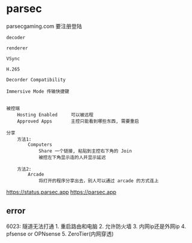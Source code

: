 
# parsec

parsecgaming.com
要注册登陆

    decoder

    renderer

    VSync

    H.265

    Decorder Compatibility

    Immersive Mode 传输快捷键


    被控端
        Hosting Enabled     可以被远程
        Approved Apps       主控只能看到哪些东西, 需要重启

    分享
        方法1:
            Computers
                Share 一个链接, 粘贴到主控右下角的 Join
                被控左下角显示连的人并显示延迟

        方法2:
            Arcade
                将打开的程序分享出去，别人可以通过 arcade 的方式连上


https://status.parsec.app
https://parsec.app


## error

6023: 隧道无法打通
    1. 重启路由和电脑
    2. 允许防火墙
    3. 内网ip还是外网ip
    4. pfsense or OPNsense
    5. ZeroTier(内网穿透)
